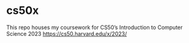 # cs50x

This repo houses my coursework for CS50’s Introduction to Computer Science 2023
https://cs50.harvard.edu/x/2023/
